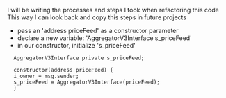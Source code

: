 I will be writing the processes and steps I took when refactoring this code
This way I can look back and copy this steps in future projects
- pass an 'address priceFeed' as a constructor parameter
- declare a new variable: 'AggregatorV3Interface s_priceFeed'
- in our constructor, initialize 's_priceFeed'
```
  AggregatorV3Interface private s_priceFeed;

  constructor(address priceFeed) {
  i_owner = msg.sender;
  s_priceFeed = AggregatorV3Interface(priceFeed);
  }
```
